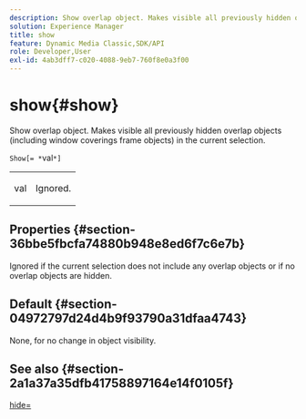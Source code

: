 ```yaml
---
description: Show overlap object. Makes visible all previously hidden overlap objects (including window coverings frame objects) in the current selection.
solution: Experience Manager
title: show
feature: Dynamic Media Classic,SDK/API
role: Developer,User
exl-id: 4ab3dff7-c020-4088-9eb7-760f8e0a3f00
---
```

# show{#show}

Show overlap object. Makes visible all previously hidden overlap objects (including window coverings frame objects) in the current selection.

 `Show[= *`val`*]`

<table id="simpletable_88D25B9C8E0A47EF90C8ABEBDE777183"> 
 <tr class="strow"> 
  <td class="stentry"> <p><span class="varname"> val</span> </p> </td> 
  <td class="stentry"> <p>Ignored. </p></td> 
 </tr> 
</table>

## Properties {#section-36bbe5fbcfa74880b948e8ed6f7c6e7b}

Ignored if the current selection does not include any overlap objects or if no overlap objects are hidden.

## Default {#section-04972797d24d4b9f93790a31dfaa4743}

None, for no change in object visibility.

## See also {#section-2a1a37a35dfb41758897164e14f0105f}

[hide=](../../../../../ir-api/http-protocol/image-rendering-api-ref/c-ir-http-protocol-ref/c-ir-http-protocol-command-reference/r-ir-hide.md#reference-681b9782f90a45b18ed50292ab2c096c)
